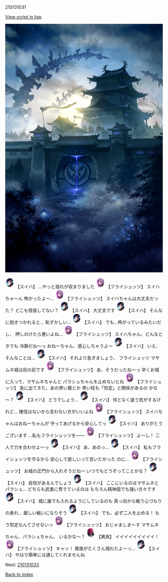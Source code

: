 210131031

[View script in lisp](../scripts/210131031.txt)

![masamune_castle.png](../images/backgrounds/masamune_castle.png)

<img src="../images/units/5401721.png" alt="5401721.png" height="34"/>
【スイハ】
…やっと揺れが収まりました

<img src="../images/units/5502721.png" alt="5502721.png" height="34"/>
【フライシュッツ】
スイハちゃ～ん
怖かったよ～…

<img src="../images/units/5502721.png" alt="5502721.png" height="34"/>
【フライシュッツ】
スイハちゃんは大丈夫だった？
どこも怪我してない？

<img src="../images/units/5401721.png" alt="5401721.png" height="34"/>
【スイハ】
大丈夫です

<img src="../images/units/5401721.png" alt="5401721.png" height="34"/>
【スイハ】
そんなに抱きつかれると…
恥ずかしい…

<img src="../images/units/5401721.png" alt="5401721.png" height="34"/>
【スイハ】
でも…怖がっているみたいだし、
押しのけたら悪いよね…

<img src="../images/units/5502721.png" alt="5502721.png" height="34"/>
【フライシュッツ】
スイハちゃん、どんなときでも
冷静だね～っ
おねーちゃん、感心しちゃうよ～

<img src="../images/units/5401721.png" alt="5401721.png" height="34"/>
【スイハ】
いえ、そんなことは…

<img src="../images/units/5401721.png" alt="5401721.png" height="34"/>
【スイハ】
それより急ぎましょう、
フライシュッツ
マサムネ城は目の前です

<img src="../images/units/5502721.png" alt="5502721.png" height="34"/>
【フライシュッツ】
あ、そうだったね～っ
早くお城に入って、マサムネちゃんと
パラシュちゃんを止めないとね

<img src="../images/units/5502721.png" alt="5502721.png" height="34"/>
【フライシュッツ】
急に出てきた、あの黒い霧とか
黒い柱も「剪定」と関係があるの
かな～？

<img src="../images/units/5401721.png" alt="5401721.png" height="34"/>
【スイハ】
どうでしょう…

<img src="../images/units/5401721.png" alt="5401721.png" height="34"/>
【スイハ】
何となく違う気がするけれど…
確信はないから言わない方がいいよね

<img src="../images/units/5502721.png" alt="5502721.png" height="34"/>
【フライシュッツ】
スイハちゃんはおねーちゃんが
守ってあげるから安心してっ

<img src="../images/units/5401721.png" alt="5401721.png" height="34"/>
【スイハ】
ありがとうございます
…私もフライシュッツを――

<img src="../images/units/5502721.png" alt="5502721.png" height="34"/>
【フライシュッツ】
よ～し！
二人で力を合わせよ～っ

<img src="../images/units/5401721.png" alt="5401721.png" height="34"/>
【スイハ】
あ、あのっ…

<img src="../images/units/5401721.png" alt="5401721.png" height="34"/>
【スイハ】
私もフライシュッツを守るから
安心して欲しいって言いたかった
のに…

<img src="../images/units/5502721.png" alt="5502721.png" height="34"/>
【フライシュッツ】
お城の正門から入れそうだね～
いつでもどうぞってことかな？

<img src="../images/units/5401721.png" alt="5401721.png" height="34"/>
【スイハ】
自信があるんでしょう

<img src="../images/units/5401721.png" alt="5401721.png" height="34"/>
【スイハ】
ここにいるのはマサムネとパラシュ…
どちらも武勇に秀でているのは
もちろん精神面でも強い方々です

<img src="../images/units/5401721.png" alt="5401721.png" height="34"/>
【スイハ】
城に誰でも入れるようにしているのも
真っ向から戦う心づもりの表れ…
厳しい戦いになりそう

<img src="../images/units/5401721.png" alt="5401721.png" height="34"/>
【スイハ】
でも、必ず二人を止める！
もう剪定なんてさせないっ

<img src="../images/units/5502721.png" alt="5502721.png" height="34"/>
【フライシュッツ】
おじゃましま～す
マサムネちゃん、パラシュちゃん、
いるかな～？

<img src="../images/units/5809801.png" alt="5809801.png" height="34"/>
【異族】
イイイイイイイイイ！

<img src="../images/units/5502721.png" alt="5502721.png" height="34"/>
【フライシュッツ】
キャッ！
異族がたくさん現れたよーっ…

<img src="../images/units/5401721.png" alt="5401721.png" height="34"/>
【スイハ】
やはり簡単には通してくれませんね

Next: [210131033](210131033.md)

[Back to index](index.md)
